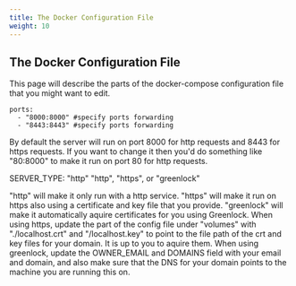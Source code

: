 ```yaml
---
title: The Docker Configuration File
weight: 10
---
```


## The Docker Configuration File


This page will describe the parts of the docker-compose configuration file that you might want to edit.

    ports:
      - "8000:8000" #specify ports forwarding
      - "8443:8443" #specify ports forwarding 
By default the server will run on port 8000 for http requests and 8443 for https requests.  If you want to change it then you'd do something like "80:8000" to make it run on port 80 for http requests.


 SERVER_TYPE: "http" "http", "https", or "greenlock"
 
 "http" will make it only run with a http service.  "https" will make it run on https also using a certificate and key file that you provide.  "greenlock" will make it automatically aquire certificates for you using Greenlock.  When using https, update the part of the config file under "volumes" with "./localhost.crt" and "/localhost.key" to point to the file path of the crt and key files for your domain.  It is up to you to aquire them.  When using greenlock, update the OWNER_EMAIL and DOMAINS field with your email and domain, and also make sure that the DNS for your domain points to the machine you are running this on.
 	  